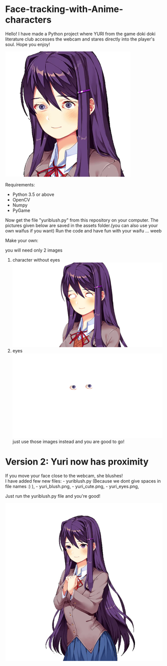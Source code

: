 # Face-tracking-with-Anime-characters
Hello! I have made a Python project where YURI from the game doki doki literature club accesses the webcam and stares directly into the player's soul. Hope you enjoy!

![yuri](assets/demo.gif)

Requirements:
 - Python 3.5 or above
 - OpenCV
 - Numpy
 - PyGame

Now get the file "yuriblush.py" from this repository on your computer.
The pictures given below are saved in the assets folder.(you can also use your own waifus if you want)
Run the code and have fun with your waifu ... weeb

Make your own:

you will need only 2 images
1) character without eyes
![yuriwoeyes](assets/yuri_no_eyes.bmp)
2) eyes
![eyes](assets/only_eyes.png)
 just use those images instead and you are good to go!

<h1>Version 2: Yuri now has proximity </h1>
<p>
  If you move your face close to the webcam, she blushes!
  <br>
  I have added few new files: 
  - yuriblush.py (Because we dont give spaces in file names :) ),
  - yuri_blush.png,
  - yuri_cute.png,
  - yuri_eyes.png,

Just run the yuriblush.py file and you're good!
</p>

![yuri cute](assets/demo_blush.gif)

